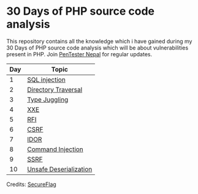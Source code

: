 # 30 Days of PHP source code analysis

This repository contains all the knowledge which i have gained during my 30 Days of PHP source code analysis which will be about vulnerabilities present in PHP. Join [PenTester Nepal](https://www.facebook.com/groups/548574625199832) for regular updates.

| Day     | Topic      |
| ------------- | ------------- | 
| 1         | [SQL injection](Day01)         | 
| 2         | [Directory Traversal](Day02)         | 
| 3         | [Type Juggling](Day03)         | 
| 4         | [XXE](Day04)                    |
| 5         | [RFI](Day05)                    |
| 6         | [CSRF](Day06)                    |
| 7         | [IDOR](Day07)                    |
| 8         | [Command Injection](Day08)                    |
| 9         | [SSRF](Day09)                    |
| 10        | [Unsafe Deserialization](Day10) |
Credits: [SecureFlag](https://secureflag.owasp.org/)
